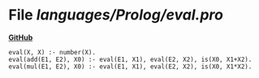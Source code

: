 # File _languages/Prolog/eval.pro_
**[GitHub](https://github.com/softlang/yas/blob/master/languages/Prolog/eval.pro)**
```
eval(X, X) :- number(X).
eval(add(E1, E2), X0) :- eval(E1, X1), eval(E2, X2), is(X0, X1+X2).
eval(mul(E1, E2), X0) :- eval(E1, X1), eval(E2, X2), is(X0, X1*X2).
```
